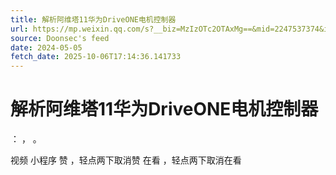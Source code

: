 ```yaml
---
title: 解析阿维塔11华为DriveONE电机控制器
url: https://mp.weixin.qq.com/s?__biz=MzIzOTc2OTAxMg==&mid=2247537374&idx=3&sn=08530a0da44f564e553547f1d4a2cc01
source: Doonsec's feed
date: 2024-05-05
fetch_date: 2025-10-06T17:14:36.141733
---
```


# 解析阿维塔11华为DriveONE电机控制器

：
，
。

视频
小程序
赞
，轻点两下取消赞
在看
，轻点两下取消在看